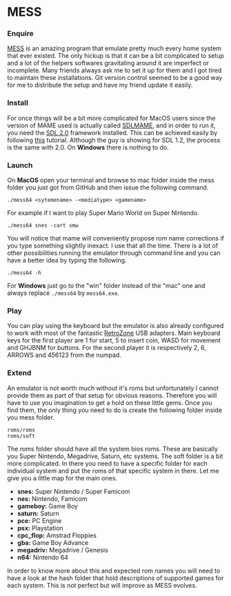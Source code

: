 # MESS

### Enquire

[MESS](http://http://mess.org) is an amazing program that emulate pretty much every home system that ever existed. The only hickup is that it can be a bit complicated to setup and a lot of the helpers softwares gravitating around it are imperfect or incomplete. Many friends always ask me to set it up for them and I got tired to maintain these installations. Git version control seemed to be a good way for me to distribute the setup and have my friend update it easily.

### Install

For once things will be a bit more complicated for MacOS users since the version of MAME used is actually called [SDLMAME](http://rbelmont.mameworld.info/?page_id=163), and in order to run it, you need the [SDL 2.0](http://www.libsdl.org/) framework installed. This can be achieved easily by following [this](http://youtu.be/K6xyO-poAZU) tutorial. Although the guy is showing for SDL 1.2, the process is the same with 2.0. On **Windows** there is nothing to do.

### Launch

On **MacOS** open your terminal and browse to mac folder inside the mess folder you just got from GitHub and then issue the following command.

```
./mess64 <sytemename> -<mediatype> <gamename>
```

For example if I want to play Super Mario World on Super Nintendo.

```
./mess64 snes -cart smw
```

You will notice that mame will conveniently propose rom name corrections if you type something slightly inexact. I use that all the time. There is a lot of other possibilities running the emulator through command line and you can have a better idea by typing the following.

```
./mess64 -h
```

For **Windows** just go to the "win" folder instead of the "mac" one and always replace `./mess64` by `mess64.exe`.

### Play

You can play using the keyboard but the emulator is also already configured to work with most of the fantastic [RetroZone](http://www.retrousb.com) USB adapters. Main keyboard keys for the first player are 1 for start, 5 to insert coin, WASD for movement and GHJBNM for buttons. For the second player it is respectively 2, 6, ARROWS and 456123 from the numpad.

### Extend

An emulator is not worth much without it's roms but unfortunately I cannot provide them as part of that setup for obvious reasons. Therefore you will have to use you imagination to get a hold on these little gems. Once you find them, the only thing you need to do is create the following folder inside you mess folder.

```
roms/roms
roms/soft
```
The roms folder should have all the system bios roms. These are basically you Super Nintendo, Megadrive, Saturn, etc systems. The soft folder is a bit more complicated.
In there you need to have a specific folder for each individual system and put the roms of that specific system in there. Let me give you a little map for the main ones.

* **snes:** Super Nintendo / Super Famicom
* **nes:** Nintendo, Famicom
* **gameboy:** Game Boy
* **saturn:** Saturn
* **pce:** PC Engine
* **psx:** Playstation
* **cpc_flop:** Amstrad Floppies
* **gba:** Game Boy Advance
* **megadriv:** Megadrive / Genesis
* **n64:** Nintendo 64

In order to know more about this and expected rom names you will need to have a look at the hash folder that hold descriptions of supported games for each system. This is not perfect but will improve as MESS evolves.
